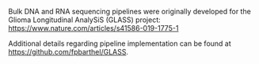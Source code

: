 Bulk DNA and RNA sequencing pipelines were originally developed for the Glioma Longitudinal AnalySiS (GLASS) project: https://www.nature.com/articles/s41586-019-1775-1 

Additional details regarding pipeline implementation can be found at https://github.com/fpbarthel/GLASS.
